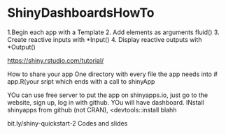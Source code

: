 # ShinyDashboardsHowTo
1.Begin each app with a Template
2. Add elements as arguments fluid()
3. Create reactive inputs with *Input()
4. Display reactive outputs with *Output()

https://shiny.rstudio.com/tutorial/

How to share your app One directory with every file the app needs into # app.R(your sript which ends with a call to shinyApp

 YOu can use free server to put the app on shinyapps.io, just go to the website, sign up, log in with github. YOu will have dashboard. INstall shinyapps from github (not CRAN), <devtools::install blahh

bit.ly/shiny-quickstart-2 Codes and slides
